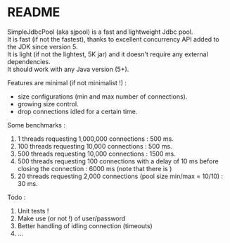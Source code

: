 # README

SimpleJdbcPool (aka sjpool) is a fast and lightweight Jdbc pool.  
It is fast (if not the fastest), thanks to excellent concurrency API added to the JDK since version 5.  
It is light (if not the lightest, 5K jar) and it doesn't require any external dependencies.  
It should work with any Java version (5+).

Features are minimal (if not minimalist !) :

* size configurations (min and max number of connections).
* growing size control.
* drop connections idled for a certain time.

Some benchmarks :

1. 1 threads requesting 1,000,000 connections : 500 ms.
2. 100 threads requesting 10,000 connections : 500 ms.
3. 500 threads requesting 10,000 connections : 1500 ms.
4. 500 threads requesting 100 connections with a delay of 10 ms before closing the connection : 6000 ms (note that there is )
5. 20 threads requesting 2,000 connections (pool size min/max = 10/10) : 30 ms.

Todo :

1. Unit tests !
2. Make use (or not !) of user/password
3. Better handling of idling connection (timeouts)
4. ...
